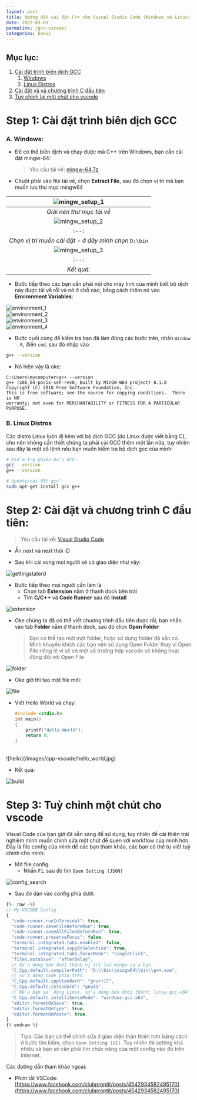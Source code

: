 ```yaml
---
layout: post
title: Hướng dẫn cài đặt C++ cho Visual Studio Code (Windows và Linux)
date: 2022-03-01
permalink: /gcc-vscode/
categories: basic
---
```


## Mục lục:
1. [Cài đặt trình biên dịch GCC](#setup-environment)
    1. [Windows](#env-windows)
    2. [Linux Distros](#env-linux)
2. [Cài đặt và và chương trình C đầu tiên](#setup-vscode)
3. [Tuỳ chỉnh lại một chút cho vscode](#config-vscode)

# Step 1: Cài đặt trình biên dịch GCC <a id = "setup-environment"></a>

### A. Windows: <a id = "env-windows"> </a>

- Để có thể biên dịch và chạy được mã C++ trên Windows, bạn cần cài đặt mingw-64:

    > Yêu cầu tải về: [mingw-64.7z](https://sourceforge.net/projects/mingw-w64/files/Toolchains%20targetting%20Win64/Personal%20Builds/mingw-builds/8.1.0/threads-posix/seh/x86_64-8.1.0-release-posix-seh-rt_v6-rev0.7z)

- Chuột phải vào file tải về, chọn **Extract File**, sau đó chọn vị trí mà bạn muốn lưu thư mục mingw64

|![mingw_setup_1](/images/cpp-vscode/mingw_setup_1.png)|
|:--:|
|*Giải nén thư mục tải về*|
|![mingw_setup_2](/images/cpp-vscode/mingw_setup_2.png)|
|:--:|
|*Chọn vị trí muốn cài đặt - ở đây mình chọn* `D:\bin`|
|![mingw_setup_3](/images/cpp-vscode/mingw_setup_3.png)|
|:--:|
|*Kết quả:*|

- Bước tiếp theo các bạn cần phải nói cho máy tính của mình biết bộ dịch này được tải về rồi và nó ở chỗ nào, bằng cách thêm nó vào **Environment Variables**:

![environment_1](/images/cpp-vscode/environment_1.jpg)
<br />
![environment_2](/images/cpp-vscode/environment_2.jpg)
<br />
![environment_3](/images/cpp-vscode/environment_3.jpg)
<br />
![environment_4](/images/cpp-vscode/environment_4.jpg)

- Bước cuối cùng để kiểm tra bạn đã làm đúng các bước trên, nhấn `Window - R`, điền `cmd`, sau đó nhập vào:

```bash
g++ --version
```
- Nó hiện vậy là oke:

```
C:\Users\mycomputer>g++ --version
g++ (x86_64-posix-seh-rev0, Built by MinGW-W64 project) 8.1.0
Copyright (C) 2018 Free Software Foundation, Inc.
This is free software; see the source for copying conditions.  There is NO
warranty; not even for MERCHANTABILITY or FITNESS FOR A PARTICULAR PURPOSE.
```

### B. Linux Distros <a id = "env-linux"> </a>

Các distro Linux luôn đi kèm với bộ dịch GCC (do Linux được viết bằng C), cho nên không cần thiết chúng ta phải cài GCC thêm một lần nữa, tuy nhiên sau đây là một số lệnh nếu bạn muốn kiểm tra bộ dịch gcc của mình:

```bash
# Kiểm tra phiên bản GCC:
gcc --version
g++ --version

# Update/cài đặt gcc"
sudo apt-get install gcc g++
```

# Step 2: Cài đặt và chương trình C đầu tiên: <a id = "setup-vscode"> </a>
> Yêu cầu tải về: [Visual Studio Code](https://code.visualstudio.com/)

- Ấn next và next thôi :D

- Sau khi cài xong mọi người sẽ có giao diện như vậy:

![gettingstaterd](/images/cpp-vscode/getting_started.jpg)

- Bước tiếp theo mọi người cần làm là
    - Chọn tab **Extension** nằm ở thanh dock bên trái
    - Tìm **C/C++** và **Code Runner** sau đó **Install**

![extension](/images/cpp-vscode/extension.jpg)
- Oke chúng ta đã có thể viết chương trình đầu tiên được rồi, bạn nhấn vào tab **Folder** nằm ở thanh dock, sau đó click **Open Folder**

    > Bạn có thể tạo mới một folder, hoặc sử dụng folder đã sẵn có. Mình khuyến khích các bạn nên sử dụng Open Folder thay vì Open File riêng lẻ vì sẽ có một số trường hợp vscode sẽ không hoạt động đối với Open File

![folder](/images/cpp-vscode/open_folder.jpg)

- Oke giờ thì tạo một file mới:

![file](/images/cpp-vscode/new-file.jpg)

- Viết Hello World và chạy:

    ```c++
    #include <stdio.h>
    int main()
    {
        printf("Hello World");
        return 0;
    }
    ```
    
<br>
![hello](/images/cpp-vscode/hello_world.jpg)

- Kết quả:

![build](/images/cpp-vscode/run_successfully.jpg)

# Step 3: Tuỳ chỉnh một chút cho vscode <a id = "config-vscode"> </a>

Visual Code của bạn giờ đã sẵn sàng để sử dụng, tuy nhiên để cải thiện trải nghiệm mình muốn chỉnh sửa một chút để quen với workflow của mình hơn. Đây là file config của mình để các bạn tham khảo, các bạn có thể tự viết tuỳ chỉnh cho mình:

- Mở file config:
    - Nhấn `F1`, sau đó tìm `Open Setting (JSON)`
    
![config_search](/images/cpp-vscode/config.jpg)
    
- Sau đó dán vào config phía dưới:

```js
{%- raw -%}
// My VSCODE Config
{
  "code-runner.runInTerminal": true,
  "code-runner.saveFileBeforeRun": true,
  "code-runner.saveAllFilesBeforeRun": true,
  "code-runner.preserveFocus": false,
  "terminal.integrated.tabs.enabled": false,
  "terminal.integrated.copyOnSelection": true,
  "terminal.integrated.tabs.focusMode": "singleClick",
  "files.autoSave": "afterDelay",
  // Sửa dòng bên dưới thành vị trí lưu mingw của bạn
  "C_Cpp.default.compilerPath": "D:\\bin\\mingw64\\bin\\g++.exe",
  // sửa dòng code phía trên
  "C_Cpp.default.cppStandard": "gnu++17",
  "C_Cpp.default.cStandard": "gnu11",
  // Nếu bạn sử dụng Linux, sửa dòng bên dưới thành: linux-gcc-x64
  "C_Cpp.default.intelliSenseMode": "windows-gcc-x64",
  "editor.formatOnSave": true,
  "editor.formatOnType": true,
  "editor.formatOnPaste": true,
}
{% endraw %}
```
> Tips: Các bạn có thể chỉnh sửa ở giao diện thân thiện hơn bằng cách ở bước tìm kiếm, chọn `Open Setting (UI)`. Tuy nhiên thì setting khá nhiều và bạn sẽ cần phải tìm chức năng của một config nào đó trên internet.


Các đường dẫn tham khảo ngoài:
- Phím tắt VSCode: [https://www.facebook.com/clubproptit/posts/4542934582495170](https://www.facebook.com/clubproptit/posts/4542934582495170)